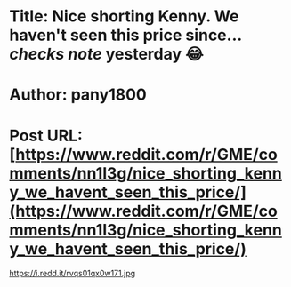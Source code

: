 # Title: Nice shorting Kenny. We haven't seen this price since... *checks note* yesterday 😂
# Author: pany1800
# Post URL: [https://www.reddit.com/r/GME/comments/nn1l3g/nice_shorting_kenny_we_havent_seen_this_price/](https://www.reddit.com/r/GME/comments/nn1l3g/nice_shorting_kenny_we_havent_seen_this_price/)


https://i.redd.it/rvqs01qx0w171.jpg